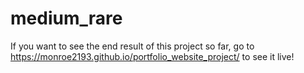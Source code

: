 # medium_rare
If you want to see the end result of this project so far, go to https://monroe2193.github.io/portfolio_website_project/ to see it live!
